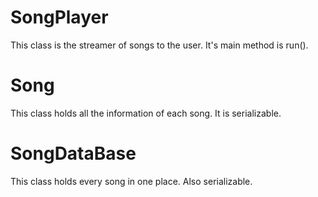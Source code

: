 # SongPlayer
This class is the streamer of songs to the user. It's main method is run().

# Song
This class holds all the information of each song. It is serializable.

# SongDataBase
This class holds every song in one place. Also serializable.
